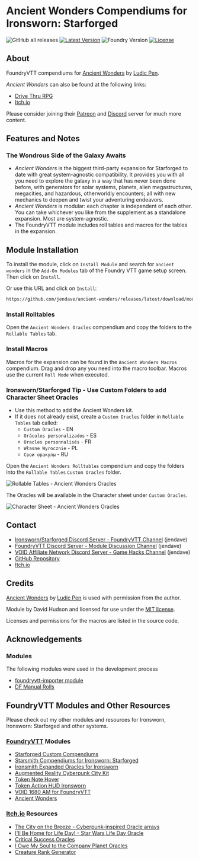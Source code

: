 # Ancient Wonders Compendiums for Ironsworn: Starforged

![GitHub all releases](https://img.shields.io/github/downloads/jendave/ancient-wonders/total)
[![Latest Version](https://img.shields.io/github/v/release/jendave/ancient-wonders?display_name=tag&sort=semver&label=Latest%20Version)](https://github.com/jendave/ancient-wonders/releases/latest)
![Foundry Version](https://img.shields.io/endpoint?url=https://foundryshields.com/version?url=https%3A%2F%2Fraw.githubusercontent.com%2Fjendave%2Fancient-wonders%2Fmain%2Fmodule.json)
[![License](https://img.shields.io/github/license/jendave/ancient-wonders)](LICENSE)

## About

FoundryVTT compendiums for [Ancient Wonders](https://www.drivethrurpg.com/en/product/505365/ancient-wonders) by [Ludic Pen](https://www.ludicpen.com/).

*Ancient Wonders* can also be found at the following links:

* [Drive Thru RPG](https://www.drivethrurpg.com/en/product/505365/ancient-wonders)
* [Itch.io](https://ludicpen.itch.io/)

Please consider joining their [Patreon](https://www.patreon.com/ludicpen/) and [Discord](https://discord.gg/v5j54wsJC6) server for much more content.

## Features and Notes

### The Wondrous Side of the Galaxy Awaits

* *Ancient Wonders* is the biggest third-party expansion for Starforged to date with great system-agnostic compatibility. It provides you with all you need to explore the galaxy in a way that has never been done before, with generators for solar systems, planets, alien megastructures, megacities, and hazardous, otherworldly encounters; all with new mechanics to deepen and twist your adventuring endeavors.
* *Ancient Wonders* is modular: each chapter is independent of each other. You can take whichever you like from the supplement as a standalone expansion. Most are system-agnostic.
* The FoundryVTT module includes roll tables and macros for the tables in the expansion.

## Module Installation

To install the module, click on `Install Module` and search for `ancient wonders` in the `Add-On Modules` tab of the Foundry VTT game setup screen. Then click on `Install`.

Or use this URL and click on `Install`:

```bash
https://github.com/jendave/ancient-wonders/releases/latest/download/module.json
```

### Install Rolltables

Open the `Ancient Wonders Oracles` compendium and copy the folders to the `Rollable Tables` tab.

### Install Macros

Macros for the expansion can be found in the `Ancient Wonders Macros` compendium. Drag and drop any you need into the macro toolbar. Macros use the current `Roll Mode` when executed.

### Ironsworn/Starforged Tip - Use Custom Folders to add Character Sheet Oracles

* Use this method to add the Ancient Wonders kit.
* If it does not already exist, create a `Custom Oracles` folder in `Rollable Tables` tab called:
  * `Custom Oracles` - EN
  * `Oráculos personalizados` - ES
  * `Oracles personnalisés` - FR
  * `Własne Wyrocznie` - PL
  * `Свои оракулы` - RU

Open the `Ancient Wonders Rolltables` compendium and copy the folders into the `Rollable Tables` `Custom Oracles` folder.

![Rollable Tables - Ancient Wonders Oracles](https://github.com/jendave/ancient-wonders/blob/main/docs/ancient-wonders-oracles-rollable-tables.jpg?raw=true)

The Oracles will be available in the Character sheet under `Custom Oracles`.

![Character Sheet - Ancient Wonders Oracles](https://github.com/jendave/ancient-wonders/blob/main/docs/ancient-wonders-oracles-character-sheet.jpg?raw=true)

## Contact

* [Ironsworn/Starforged Discord Server - FoundryVTT Channel](https://discord.com/channels/437120373436186625/867434336201605160) (jendave)
* [FoundryVTT Discord Server - Module Discussion Channel](https://discord.com/channels/170995199584108546/513918036919713802) (jendave)
* [VOID Affiliate Network Discord Server - Game Hacks Channel](https://discord.com/channels/1222986351272787990/1222986351792619687) (jendave)
* [GitHub Repository](https://github.com/jendave/ancient-wonders)
* [Itch.io](https://jendave.itch.io/)

## Credits

[Ancient Wonders](https://www.drivethrurpg.com/en/product/505365/ancient-wonders) by [Ludic Pen](https://www.ludicpen.com/) is used with permission from the author.

Module by David Hudson and licensed for use under the [MIT license](https://opensource.org/license/mit/).

Licenses and permissions for the macros are listed in the source code.

## Acknowledgements

### Modules

The following modules were used in the development process

* [foundryvtt-importer module](https://github.com/EthanJWright/foundryvtt-importer)
* [DF Manual Rolls](https://foundryvtt.com/packages/df-manual-rolls)

## FoundryVTT Modules and Other Resources

Please check out my other modules and resources for Ironsworn, Ironsworn: Starforged and other systems.

### [FoundryVTT](https://foundryvtt.com/community/david-hudson/packages) Modules

* [Starforged Custom Compendiums](https://foundryvtt.com/packages/starforged-custom-oracles)
* [Starsmith Compendiums for Ironsworn: Starforged](https://foundryvtt.com/packages/starsmith-expanded-oracles)
* [Ironsmith Expanded Oracles for Ironsworn](https://foundryvtt.com/packages/ironsmith-expanded-oracles)
* [Augmented Reality Cyberpunk City Kit](https://foundryvtt.com/packages/augmented-reality-foundry)
* [Token Note Hover](https://github.com/jendave/token-note-hover)
* [Token Action HUD Ironsworn](https://foundryvtt.com/packages/token-action-hud-ironsworn)
* [VOID 1680 AM for FoundryVTT](https://foundryvtt.com/packages/void-1680-am)
* [Ancient Wonders](https://foundryvtt.com/packages/ancient-wonders)

### [Itch.io](https://jendave.itch.io/) Resources

* [The City on the Breeze - Cyberpunk-inspired Oracle arrays](https://jendave.itch.io/the-city-on-the-breeze)
* [I'll Be Home for Life Day! - Star Wars Life Day Oracle](https://jendave.itch.io/ill-be-home-for-life-day)
* [Critical Success Oracles](https://jendave.itch.io/critical-success-oracles)
* [I Owe My Soul to the Company Planet Oracles](https://jendave.itch.io/i-owe-my-soul-to-the-company-planet)
* [Creature Rank Generator](https://jendave.itch.io/creature-rank-generator)
